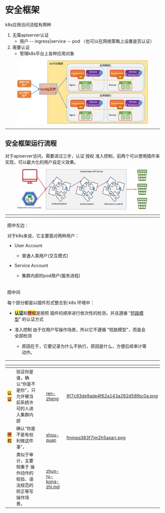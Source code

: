 # 安全框架

k8s应用访问流程有两种

1. 无需apiserver认证 &#x20;
   * 用户 -- ingress|service -- pod （也可以在网络策略上设置是否认证）
2. 需要认证
   * 管理k8s平台上各种应用对象

<figure><img src="../../../.gitbook/assets/image (5) (1) (1) (1) (1) (1) (1).png" alt=""><figcaption></figcaption></figure>

***

## 安全框架运行流程

对于apiserver访问，需要进过三步，认证 授权 准入控制，前两个可以使用插件来实现，可以最大化的用户自定义效果。

<figure><img src="../../../.gitbook/assets/image (7) (1) (1) (1) (1) (1) (1).png" alt=""><figcaption></figcaption></figure>

<table data-card-size="large" data-column-title-hidden data-view="cards" data-full-width="false"><thead><tr><th></th><th data-hidden></th><th data-hidden></th></tr></thead><tbody><tr><td><p>图中左边：</p><p>对于k8s来说，它主要面对两种用户： </p><ul><li><p> User Account </p><ul><li>普通人类用户(交互模式)</li></ul></li><li><p>Service Account</p><ul><li>集群内部的pod用户(服务进程)</li></ul></li></ul></td><td></td><td></td></tr><tr><td><p>图中间</p><p>每个部分都是以插件形式整合到 k8s 环境中： </p><ul><li><mark style="color:blue;"><strong>认证</strong></mark>和<mark style="color:purple;"><strong>授权</strong></mark>是按照 插件的顺序进行依次性的检测，并且遵循 "<a data-footnote-ref href="#user-content-fn-1">短路模型</a>" 的认证方式</li><li><p>准入控制 由于仅用户写操作场景，所以它不遵循 "短路模型"，而是会全部检测 </p><ul><li>原因在于，它要记录为什么不执行，原因是什么，方便后续审计等动作。</li></ul></li></ul></td><td></td><td></td></tr></tbody></table>

<table data-card-size="large" data-view="cards"><thead><tr><th></th><th></th><th data-hidden></th><th data-hidden data-card-target data-type="content-ref"></th><th data-hidden data-card-cover data-type="files"></th></tr></thead><tbody><tr><td><mark style="color:purple;"><strong>认证</strong></mark> </td><td>验证你是谁，确认“你是不是你"，只允许被当前系统许可的人进入集群内部</td><td></td><td><a href="ren-zheng/">ren-zheng</a></td><td><a href="../../../.gitbook/assets/8f7c93de9ade4f62a143a262d58fbc0a.png">8f7c93de9ade4f62a143a262d58fbc0a.png</a></td></tr><tr><td><mark style="color:purple;"><strong>授权</strong></mark></td><td>确认“你是不是有权利做这件事”，</td><td></td><td><a href="shou-quan/">shou-quan</a></td><td><a href="../../../.gitbook/assets/fmmsq383f7jm2h5axarr.png">fmmsq383f7jm2h5axarr.png</a></td></tr><tr><td></td><td>类似于审计，主要侧重于 操作动作的校验、语法规范的矫正等写操作场景。</td><td></td><td><a href="zhun-ru-kong-zhi.md">zhun-ru-kong-zhi.md</a></td><td></td></tr></tbody></table>

[^1]: 失败的时候，到此结束,后续的规则不会进行
